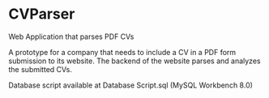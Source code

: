 # CVParser
 Web Application that parses PDF CVs
 
 A prototype for a company that needs to include a CV in a PDF form submission to its website.
 The backend of the website parses and analyzes the submitted CVs.
 
 
 Database script available at Database Script.sql (MySQL Workbench 8.0)